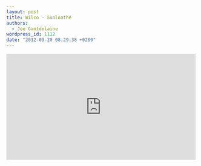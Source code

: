 ```yaml
---
layout: post
title: Wilco - Sunloathe
authors:
  - Joe Gantdelaine
wordpress_id: 1112
date: "2012-09-20 08:29:38 +0200"
---
```


<iframe width="500" height="281" src="http://www.youtube.com/embed/GNPkIaYDCX8?feature=player_embedded" frameborder="0" allowfullscreen></iframe>
